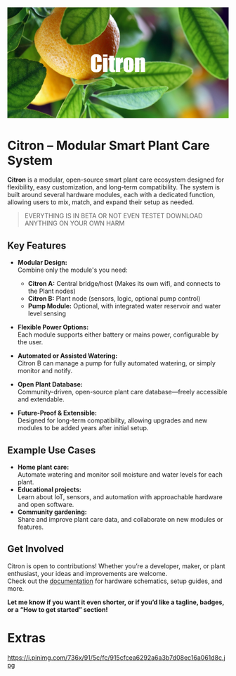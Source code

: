 ![Citron(1)](Projects/Project-Citron/Banner.png)
------

# Citron – Modular Smart Plant Care System

**Citron** is a modular, open-source smart plant care ecosystem designed for flexibility, easy customization, and long-term compatibility. The system is built around several hardware modules, each with a dedicated function, allowing users to mix, match, and expand their setup as needed.

> EVERYTHING IS IN BETA OR NOT EVEN TESTET DOWNLOAD ANYTHING ON YOUR OWN HARM

## Key Features

- **Modular Design:**  
  Combine only the module's you need:
  
  - **Citron A:** Central bridge/host (Makes its own wifi, and connects to the Plant nodes)
  - **Citron B:** Plant node (sensors, logic, optional pump control)
  - **Pump Module:** Optional, with integrated water reservoir and water level sensing

- **Flexible Power Options:**  
  Each module supports either battery or mains power, configurable by the user.

- **Automated or Assisted Watering:**  
  Citron B can manage a pump for fully automated watering, or simply monitor and notify.

- **Open Plant Database:**  
  Community-driven, open-source plant care database—freely accessible and extendable.

- **Future-Proof & Extensible:**  
  Designed for long-term compatibility, allowing upgrades and new modules to be added years after initial setup.

## Example Use Cases

- **Home plant care:**  
  Automate watering and monitor soil moisture and water levels for each plant.
- **Educational projects:**  
  Learn about IoT, sensors, and automation with approachable hardware and open software.
- **Community gardening:**  
  Share and improve plant care data, and collaborate on new modules or features.

## Get Involved

Citron is open to contributions! Whether you’re a developer, maker, or plant enthusiast, your ideas and improvements are welcome.  
Check out the [documentation](./docs) for hardware schematics, setup guides, and more.

**Let me know if you want it even shorter, or if you’d like a tagline, badges, or a “How to get started” section!**

# Extras

https://i.pinimg.com/736x/91/5c/fc/915cfcea6292a6a3b7d08ec16a061d8c.jpg
